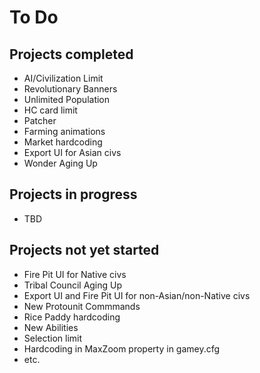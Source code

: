 # To Do 

Projects completed
--------------------

* AI/Civilization Limit
* Revolutionary Banners
* Unlimited Population
* HC card limit
* Patcher
* Farming animations
* Market hardcoding
* Export UI for Asian civs
* Wonder Aging Up

Projects in progress
--------------------
  
* TBD
  
Projects not yet started
------------------------

* Fire Pit UI for Native civs
* Tribal Council Aging Up
* Export UI and Fire Pit UI for non-Asian/non-Native civs
* New Protounit Commmands
* Rice Paddy hardcoding
* New Abilities
* Selection limit
* Hardcoding in MaxZoom property in gamey.cfg
* etc.
